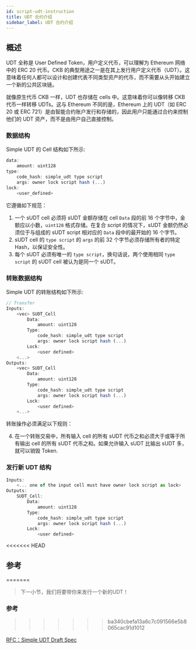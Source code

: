 ```yaml
---
id: script-udt-instruction
title: UDT 合约介绍
sidebar_label: UDT 合约介绍
---
```


## 概述

UDT 全称是 User Defined Token，用户定义代币，可以理解为 Ethereum 网络中的 ERC 20 代币。CKB 的典型用途之一是在其上发行用户定义代币（UDT）。这意味着任何人都可以设计和创建代表不同类型资产的代币，而不需要从头开始建立一个新的公共区块链。

就像原生代币 CKB 一样，UDT 也存储在 cells 中。这意味着你可以像转移 CKB 代币一样转移 UDTs。这与 Ethereum 不同的是，Ethereum 上的 UDT（如 ERC 20 或 ERC 721）是由智能合约账户发行和存储的，因此用户只能通过合约来控制他们的 UDT 资产，而不是由用户自己直接控制。

### 数据结构

Simple UDT 的 Cell 结构如下所示:

```js
data:
    amount: uint128
type:
    code_hash: simple_udt type script
    args: owner lock script hash (...)
lock:
    <user_defined>
```
它遵循如下规范：

1. 一个 sUDT cell 必须将 sUDT 金额存储在 cell `Data` 段的前 16 个字节中，金额应以小数，`uint128` 格式存储。在复合 script 的情况下，sUDT 金额仍然必须位于与组成的 sUDT script 相对应的 `Data` 段中的最开始的 16 个字节。
2. sUDT cell 的 `type script` 的 `args` 的前 32 个字节必须存储所有者的特定 Hash，以保证安全性。
3. 每个 sUDT 必须有唯一的 `type script`，换句话说，两个使用相同 `type script` 的 sUDT cell 被认为是同一个 sUDT。


### 转账数据结构

Simple UDT 的转账结构如下所示:

```js
// Transfer
Inputs:
    <vec> SUDT_Cell
        Data:
            amount: uint128
        Type:
            code_hash: simple_udt type script
            args: owner lock script hash (...)
        Lock:
            <user defined>
    <...>
Outputs:
    <vec> SUDT_Cell
        Data:
            amount: uint128
        Type:
            code_hash: simple_udt type script
            args: owner lock script hash (...)
        Lock:
            <user defined>
    <...>
```
转账操作必须满足以下规则：

4. 在一个转账交易中，所有输入 cell 的所有 sUDT 代币之和必须大于或等于所有输出 cell 的所有 sUDT 代币之和。如果允许输入 sUDT 比输出 sUDT 多，就可以销毁 Token.

### 发行新 UDT 结构

```js
Inputs:
    <... one of the input cell must have owner lock script as lock>
Outputs:
    SUDT_Cell:
        Data:
            amount: uint128
        Type:
            code_hash: simple_udt type script
            args: owner lock script hash (...)
        Lock:
            <user defined>
```

<<<<<<< HEAD
## 参考
=======
> 下一小节，我们将要带你来发行一个新的UDT！

### 参考
>>>>>>> ba340cbefa13a6c7c091566e5b8065cac91d1012

[RFC：Simple UDT Draft Spec](https://talk.nervos.org/t/rfc-simple-udt-draft-spec/4333)
